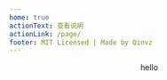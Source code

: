 ```yaml
---
home: true
actionText: 查看说明
actionLink: /page/
footer: MIT Licensed | Made by Qinvz
---
```


<div style="text-align: center">
  hello
</div>
